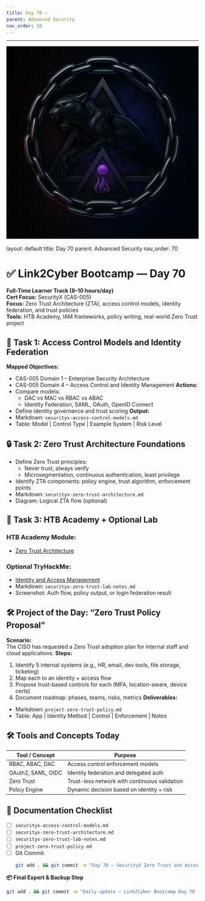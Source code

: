 ```yaml
---
title: Day 70 –
parent: Advanced Security
nav_order: 10
---
```

---
![Panther Icon](/assets/icons/icon-cyber-panther.png)

layout: default
title: Day 70
parent: Advanced Security
nav_order: 70

# ✅ Link2Cyber Bootcamp — Day 70
**Full-Time Learner Track (8–10 hours/day)**  
**Cert Focus:** SecurityX (CAS-005)  
**Focus:** Zero Trust Architecture (ZTA), access control models, identity federation, and trust policies  
**Tools:** HTB Academy, IAM frameworks, policy writing, real-world Zero Trust project
## 🔐 Task 1: Access Control Models and Identity Federation
**Mapped Objectives:**  
- CAS-005 Domain 1 – Enterprise Security Architecture  
- CAS-005 Domain 4 – Access Control and Identity Management
**Actions:**  
- Compare models:
  - DAC vs MAC vs RBAC vs ABAC  
  - Identity Federation, SAML, OAuth, OpenID Connect  
- Define identity governance and trust scoring
**Output:**  
- Markdown: `securityx-access-control-models.md`  
- Table: Model | Control Type | Example System | Risk Level
## 🔒 Task 2: Zero Trust Architecture Foundations
- Define Zero Trust principles:
  - Never trust, always verify  
  - Microsegmentation, continuous authentication, least privilege  
- Identify ZTA components: policy engine, trust algorithm, enforcement points
- Markdown: `securityx-zero-trust-architecture.md`  
- Diagram: Logical ZTA flow (optional)
## 🧪 Task 3: HTB Academy + Optional Lab
### HTB Academy Module:
- [Zero Trust Architecture](https://academy.hackthebox.com/module/144)
### Optional TryHackMe:
- [Identity and Access Management](https://tryhackme.com/room/iamfundamentals)
- Markdown: `securityx-zero-trust-lab-notes.md`  
- Screenshot: Auth flow, policy output, or login federation result
## 🛠️ Project of the Day: “Zero Trust Policy Proposal”
**Scenario:**  
The CISO has requested a Zero Trust adoption plan for internal staff and cloud applications.
**Steps:**  
1. Identify 5 internal systems (e.g., HR, email, dev tools, file storage, ticketing)  
2. Map each to an identity + access flow  
3. Propose trust-based controls for each (MFA, location-aware, device certs)  
4. Document roadmap: phases, teams, risks, metrics
**Deliverables:**  
- Markdown: `project-zero-trust-policy.md`  
- Table: App | Identity Method | Control | Enforcement | Notes
## 🛠️ Tools and Concepts Today
| Tool / Concept      | Purpose                                        |
|---------------------|------------------------------------------------|
| RBAC, ABAC, DAC      | Access control enforcement models             |
| OAuth2, SAML, OIDC   | Identity federation and delegated auth        |
| Zero Trust           | Trust-less network with continuous validation |
| Policy Engine        | Dynamic decision based on identity + risk     |
## 📁 Documentation Checklist
- [ ] `securityx-access-control-models.md`  
- [ ] `securityx-zero-trust-architecture.md`  
- [ ] `securityx-zero-trust-lab-notes.md`  
- [ ] `project-zero-trust-policy.md`  
- [ ] Git Commit:
  ```bash
  git add . && git commit -m "Day 70 – SecurityX Zero Trust and Access Control" && git push origin main
  ```
**📦 Final Export & Backup Step**
```bash
git add . && git commit -m "Daily update – Link2Cyber Bootcamp Day 70 (SecurityX ZTA and IAM)" && git push origin main
```
